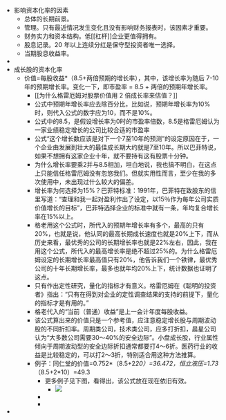 - 影响资本化率的因素
	- 总体的长期前景。
	- 管理。只有最近情况发生变化且没有影响财务报表时，该因素才重要。
	- 财务实力和资本结构。低[[杠杆]]企业更值得拥有。
	- 股息记录。20 年以上连续分红是保守型投资者唯一选择。
	- 当期股息收益率。
-
- 成长股的资本化率
	- 价值=每股收益*（8.5+两倍预期的增长率），其中，该增长率为随后 7-10 年的预期增长率。变化一下，即市盈率 = 8.5 + 两倍的预期年增长率。
		- [[为什么格雷厄姆对股票价值用 2 倍成长率来估值？]]
		- 公式中预期年增长率应去除百分比，比如说，预期年增长率为10%时，则代入公式的数字应为10，而不是10%。
		- 公式中的8.5，是假设增长率为0时的市盈率倍数，8.5是格雷厄姆认为一家业绩稳定增长的公司比较合适的市盈率
		- 公式“这个增长数应该是对下一个7至10年的预测”的设定原因在于，一个企业由发展到壮大的最佳成长期大约就是7至10年。所以巴菲特说，如果不想拥有这家企业十年，就不要持有这有股票十分钟。
		- 为什么增长率要乘2并与8.5相加，坦白地说，我也搞不明白，在这点上只能信任格雷厄姆没有忽悠我们。但就实用性而言，至少在我的多次使用中，未出现过什么较大的偏差。
		- 增长率为何选择为15%？巴菲特标准：1991年，巴菲特在致股东的信里写道：“查理和我一起对盈利作出了设定，以15％作为每年公司实质价值增长的目标”，巴菲特选择企业的标准中就有一条，年均复合增长率在15%以上。
		- 格老用这个公式时，所代入的预期年增长率有多个，最高的只有20%，也就是说，他认同的最高长期成长速度也就是20%上下，而从历史来看，最优秀的公司的长期增长率也就是22%左右，因此，我在用这个公式，所代入的最高增长率是绝不超过25%的。为什么格雷厄姆设定的长期增长率最高值只有20%，他告诉我们一个铁律，最优秀公司的十年长期增长率，最多也就年均20%上下，统计数据也证明了这点。
		- 只有作出定性研究，量化的指标才有意义。格雷厄姆在《聪明的投资者》指出：“只有在得到对企业的定性调查结果的支持的前提下，量化的指标才是有用的。”
		- 格老代入的“当前（普通）收益”是上一会计年度每股收益。
		- 该公式算出来的价值只是一个参考值，应注意稳定增长股与周期波动股的不同折扣率。周期类公司，技术类公司，应多打折扣，晨星公司认为“大多数公司需要30～40%的安全边际”。小盘成长股，行业属性倾向于周期波动型的安全边际折扣通常都要打4～6折。医药行业的收益是比较稳定的，可以打2～3折，特别适合用这种方法推算。
		- 例子：同仁堂的价值=0.752*（8.5+2*20）=36.472，恒立液压=1.73*（8.5+2*10）=49.3
			- 更多例子见下图，看得出，该公式放在现在依旧有效。
				- ![](data/user-data/1882/images/ac0991f2018b224a3deeb67ebb659214.png)
			-
			-
-